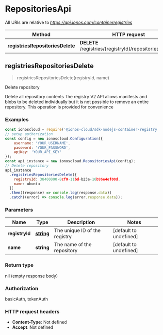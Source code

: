 # RepositoriesApi

All URIs are relative to *https://api.ionos.com/containerregistries*

| Method | HTTP request | Description |
| ------ | ------------ | ----------- |
| [**registriesRepositoriesDelete**](RepositoriesApi.md#registriesrepositoriesdelete) | **DELETE** /registries/{registryId}/repositories/{name} | Delete repository |


## registriesRepositoriesDelete

> registriesRepositoriesDelete(registryId, name)

Delete repository

Delete all repository contents    The registry V2 API allows manifests and blobs to be deleted individually but it is not possible to remove an entire repository.   This operation is provided for convenience

### Examples

```javascript
const ionoscloud = require('@ionos-cloud/sdk-nodejs-container-registry');
// setup authorization
const config = new ionoscloud.Configuration({
    username: 'YOUR_USERNAME',
    password: 'YOUR_PASSWORD',
    apiKey: 'YOUR_API_KEY'
});
const api_instance = new ionoscloud.RepositoriesApi(config);
// Delete repository
api_instance
  .registriesRepositoriesDelete({
    registryId: 38400000-8cf0-11bd-b23e-10b96e4ef00d,
    name: ubuntu
  })
  .then((response) => console.log(response.data))
  .catch((error) => console.log(error.response.data));
```

### Parameters

| Name | Type | Description | Notes |
| ---- | ---- | ----------- | ----- |
| **registryId** | [**string**](../models/.md) | The unique ID of the registry | [default to undefined] |
| **name** | **string** | The name of the repository | [default to undefined] |

### Return type

nil (empty response body)

### Authorization

basicAuth, tokenAuth

### HTTP request headers

- **Content-Type**: Not defined
- **Accept**: Not defined

